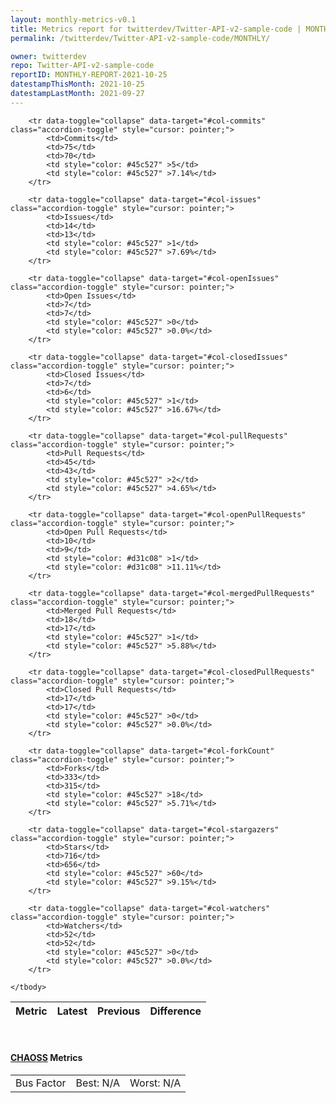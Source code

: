 ```yaml
---
layout: monthly-metrics-v0.1
title: Metrics report for twitterdev/Twitter-API-v2-sample-code | MONTHLY-REPORT-2021-10-25 | 2021-10-25
permalink: /twitterdev/Twitter-API-v2-sample-code/MONTHLY/

owner: twitterdev
repo: Twitter-API-v2-sample-code
reportID: MONTHLY-REPORT-2021-10-25
datestampThisMonth: 2021-10-25
datestampLastMonth: 2021-09-27
---
```



<table class="table table-condensed" style="border-collapse:collapse;">
    <thead>
    <tr>
        <th>Metric</th>
        <th>Latest</th>
        <th>Previous</th>
        <th colspan="2" style="text-align: center;">Difference</th>
    </tr>
    </thead>
    <tbody>

        <tr data-toggle="collapse" data-target="#col-commits" class="accordion-toggle" style="cursor: pointer;">
            <td>Commits</td>
            <td>75</td>
            <td>70</td>
            <td style="color: #45c527" >5</td>
            <td style="color: #45c527" >7.14%</td>
        </tr>
        
        <tr data-toggle="collapse" data-target="#col-issues" class="accordion-toggle" style="cursor: pointer;">
            <td>Issues</td>
            <td>14</td>
            <td>13</td>
            <td style="color: #45c527" >1</td>
            <td style="color: #45c527" >7.69%</td>
        </tr>
        
        <tr data-toggle="collapse" data-target="#col-openIssues" class="accordion-toggle" style="cursor: pointer;">
            <td>Open Issues</td>
            <td>7</td>
            <td>7</td>
            <td style="color: #45c527" >0</td>
            <td style="color: #45c527" >0.0%</td>
        </tr>
        
        <tr data-toggle="collapse" data-target="#col-closedIssues" class="accordion-toggle" style="cursor: pointer;">
            <td>Closed Issues</td>
            <td>7</td>
            <td>6</td>
            <td style="color: #45c527" >1</td>
            <td style="color: #45c527" >16.67%</td>
        </tr>
        
        <tr data-toggle="collapse" data-target="#col-pullRequests" class="accordion-toggle" style="cursor: pointer;">
            <td>Pull Requests</td>
            <td>45</td>
            <td>43</td>
            <td style="color: #45c527" >2</td>
            <td style="color: #45c527" >4.65%</td>
        </tr>
        
        <tr data-toggle="collapse" data-target="#col-openPullRequests" class="accordion-toggle" style="cursor: pointer;">
            <td>Open Pull Requests</td>
            <td>10</td>
            <td>9</td>
            <td style="color: #d31c08" >1</td>
            <td style="color: #d31c08" >11.11%</td>
        </tr>
        
        <tr data-toggle="collapse" data-target="#col-mergedPullRequests" class="accordion-toggle" style="cursor: pointer;">
            <td>Merged Pull Requests</td>
            <td>18</td>
            <td>17</td>
            <td style="color: #45c527" >1</td>
            <td style="color: #45c527" >5.88%</td>
        </tr>
        
        <tr data-toggle="collapse" data-target="#col-closedPullRequests" class="accordion-toggle" style="cursor: pointer;">
            <td>Closed Pull Requests</td>
            <td>17</td>
            <td>17</td>
            <td style="color: #45c527" >0</td>
            <td style="color: #45c527" >0.0%</td>
        </tr>
        
        <tr data-toggle="collapse" data-target="#col-forkCount" class="accordion-toggle" style="cursor: pointer;">
            <td>Forks</td>
            <td>333</td>
            <td>315</td>
            <td style="color: #45c527" >18</td>
            <td style="color: #45c527" >5.71%</td>
        </tr>
        
        <tr data-toggle="collapse" data-target="#col-stargazers" class="accordion-toggle" style="cursor: pointer;">
            <td>Stars</td>
            <td>716</td>
            <td>656</td>
            <td style="color: #45c527" >60</td>
            <td style="color: #45c527" >9.15%</td>
        </tr>
        
        <tr data-toggle="collapse" data-target="#col-watchers" class="accordion-toggle" style="cursor: pointer;">
            <td>Watchers</td>
            <td>52</td>
            <td>52</td>
            <td style="color: #45c527" >0</td>
            <td style="color: #45c527" >0.0%</td>
        </tr>
        
    </tbody>
</table>
<br>
<h4><a target="_blank" href="https://chaoss.community/">CHAOSS</a> Metrics</h4>

<table class="table table-condensed" style="border-collapse:collapse;">
    <tbody>
        <td>Bus Factor</td>
        <td>Best: N/A</td>
        <td>Worst: N/A</td>
    </tbody>
</table>
